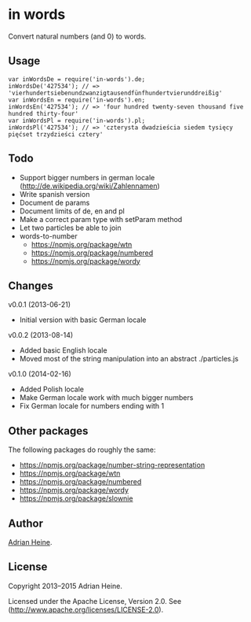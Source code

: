 in words
========

Convert natural numbers (and 0) to words.

Usage
-----

    var inWordsDe = require('in-words').de;
    inWordsDe('427534'); // => 'vierhundertsiebenundzwanzigtausendfünfhundertvierunddreißig'
    var inWordsEn = require('in-words').en;
    inWordsEn('427534'); // => 'four hundred twenty-seven thousand five hundred thirty-four'
    var inWordsPl = require('in-words').pl;
    inWordsPl('427534'); // => 'czterysta dwadzieścia siedem tysięcy pięćset trzydzieści cztery'

Todo
----

 - Support bigger numbers in german locale (http://de.wikipedia.org/wiki/Zahlennamen)
 - Write spanish version
 - Document de params
 - Document limits of de, en and pl
 - Make a correct param type with setParam method
 - Let two particles be able to join
 - words-to-number
   - https://npmjs.org/package/wtn
   - https://npmjs.org/package/numbered
   - https://npmjs.org/package/wordy

Changes
---------

v0.0.1 (2013-06-21)

 - Initial version with basic German locale

v0.0.2 (2013-08-14)

 - Added basic English locale
 - Moved most of the string manipulation into an abstract ./particles.js

v0.1.0 (2014-02-16)

 - Added Polish locale
 - Make German locale work with much bigger numbers
 - Fix German locale for numbers ending with 1

Other packages
-----------

The following packages do roughly the same:

 - https://npmjs.org/package/number-string-representation
 - https://npmjs.org/package/wtn
 - https://npmjs.org/package/numbered
 - https://npmjs.org/package/wordy
 - https://npmjs.org/package/slownie

Author
------

[Adrian Heine](http://adrianheine.de/id).

License
-------
Copyright 2013–2015 Adrian Heine.

Licensed under the Apache License, Version 2.0. See (http://www.apache.org/licenses/LICENSE-2.0).
